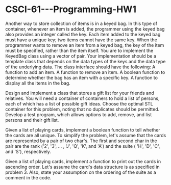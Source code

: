 # CSCI-61---Programming-HW1
Another way to store collection of items is in a keyed bag. In this type of container, whenever an item is added, the programmer using the keyed bag also provides an integer called the key. Each item added to the keyed bag must have a unique key; two items cannot have the same key. When the programmer wants to remove an item from a keyed bag, the key of the item must be specified, rather than the item itself. You are to implement the KeyedBag class using a vector of pair. Your implementation should be a template class that depends on the data types of the keys and the data type of the underlying data. The class interface should have the following:
A function to add an item.
A function to remove an item.
A boolean function to determine whether the bag has an item with a specific key.
A function to display all the items in the bag.

Design and implement a class that stores a gift list for your friends and relatives. You will need a container of containers to hold a list of persons, each of which has a list of possible gift ideas. Choose the optimal STL container for this problem, noting that no duplicates should be permitted. Develop a test program, which allows options to add, remove, and list persons and their gift list.

Given a list of playing cards, implement a boolean function to tell whether the cards are all unique. To simplify the problem, let's assume that the cards are represented by a pair of two char's. The first and second char in the pair are the rank ('2', '3', ... , 'J', 'Q', 'K', and 'A') and the suite ( 'H', 'D', 'C', and 'S'), respectively.

Given a list of playing cards, implement a function to print out the cards in ascending order. Let's assume the card's data structure is as specified in problem 3. Also, state your assumption on the ordering of the suite as a comment in the code. 
